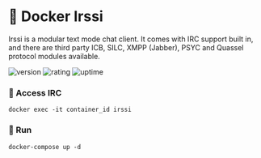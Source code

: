 # 🎉 Docker Irssi

Irssi is a modular text mode chat client. It comes with IRC support built in, and there are third party ICB, SILC, XMPP (Jabber), PSYC and Quassel protocol modules available.

![version](https://img.shields.io/badge/version-1.0-blue)
![rating](https://img.shields.io/badge/rating-★★★★★-yellow)
![uptime](https://img.shields.io/badge/uptime-100%25-brightgreen)

### 📲 Access IRC

```shell
docker exec -it container_id irssi
```

### 🥈 Run

```shell
docker-compose up -d
```
